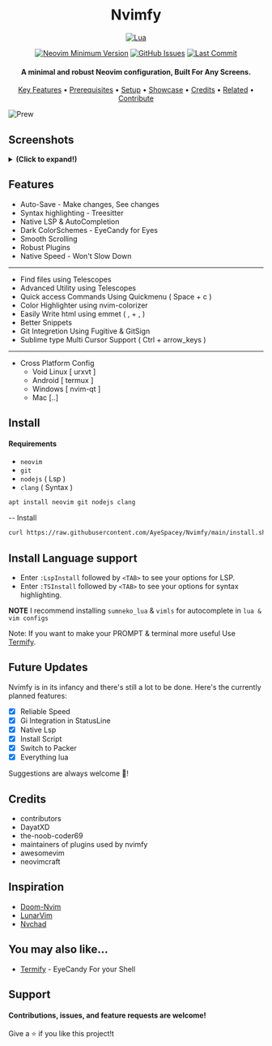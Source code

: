 <h1 align="center">Nvimfy</h1>

<div align="center">

[![Lua](https://img.shields.io/badge/Made%20with%20Lua-blueviolet.svg?style=for-the-badge&logo=lua)](https://lua.org)

</div>
 
<div align="center">

[![Neovim Minimum Version](https://img.shields.io/badge/Neovim-0.5+-blueviolet.svg?style=flat-square&logo=Neovim&logoColor=white)](https://github.com/neovim/neovim)
[![GitHub Issues](https://img.shields.io/github/issues/AyeSpacey/Nvimfy.svg?style=flat-square&label=Issues&color=fc0330)](https://github.com/AyeSpacey/Nvimfy/issues)
[![Last Commit](https://img.shields.io/github/last-commit/AyeSpacey/Nvimfy.svg?style=flat-square&label=Last%20Commit&color=fc0330)](https://github.com/AyeSpacey/Nvimfy/pulse)

</div>

<h4 align="center">A minimal and robust Neovim configuration, Built For Any Screens.</h4>

<p align="center">
  <a href="#key-features">Key Features</a> •
  <a href="#prerequisites">Prerequisites</a> •
  <a href="#how-to-setup">Setup</a> •
  <a href="#showcase">Showcase</a> •
  <a href="#credits">Credits</a> •
  <a href="#related">Related</a> •
  <a href="#support">Contribute</a>
</p>

![Prew](https://raw.githubusercontent.com/AyeSpacey/repo-conf/main/nvimfy/head.png)

## Screenshots

<details><summary> <b>(Click to expand!)</b></summary>
-- Taken On Termux

![Prew](https://raw.githubusercontent.com/AyeSpacey/repo-conf/main/nvimfy/startify.jpg)
![Prew](https://raw.githubusercontent.com/AyeSpacey/repo-conf/main/nvimfy/buffer.jpg)
![Prew](https://raw.githubusercontent.com/AyeSpacey/repo-conf/main/nvimfy/status.jpg)
![Prew](https://raw.githubusercontent.com/AyeSpacey/repo-conf/main/nvimfy/tele.jpg)
![Prew](https://raw.githubusercontent.com/AyeSpacey/repo-conf/main/nvimfy/gits.jpg)
![Prew](https://raw.githubusercontent.com/AyeSpacey/repo-conf/main/nvimfy/menu.jpg)
![Prew](https://raw.githubusercontent.com/AyeSpacey/repo-conf/main/nvimfy/color.jpg)
![Prew](https://raw.githubusercontent.com/AyeSpacey/repo-conf/main/nvimfy/treesit.jpg)
![Prew](https://raw.githubusercontent.com/AyeSpacey/repo-conf/main/nvimfy/bash.jpg)
![Prew](https://raw.githubusercontent.com/AyeSpacey/repo-conf/main/nvimfy/html.jpg)
![Prew](https://raw.githubusercontent.com/AyeSpacey/repo-conf/main/nvimfy/js.jpg)
![Prew](https://raw.githubusercontent.com/AyeSpacey/repo-conf/main/nvimfy/err.jpg)
![Prew](https://raw.githubusercontent.com/AyeSpacey/repo-conf/main/nvimfy/ocean.jpg)
![Prew](https://raw.githubusercontent.com/AyeSpacey/repo-conf/main/nvimfy/dogrun.jpg)
![Prew](https://raw.githubusercontent.com/AyeSpacey/repo-conf/main/nvimfy/deus.jpg)

</details>

## Features
* Auto-Save - Make changes, See changes
* Syntax highlighting - Treesitter
* Native LSP & AutoCompletion
* Dark ColorSchemes - EyeCandy for Eyes
* Smooth Scrolling
* Robust Plugins
* Native Speed - Won't Slow Down
----
 * Find files using Telescopes
 * Advanced Utility using Telescopes
 * Quick access Commands Using Quickmenu         ( Space + c )
 * Color Highlighter using nvim-colorizer
 * Easily Write html using emmet                 ( , + , )
 * Better Snippets
 * Git Integretion Using Fugitive & GitSign
 * Sublime type Multi Cursor Support             ( Ctrl + arrow_keys )
----
* Cross Platform Config
  - Void Linux [ urxvt ]
  - Android  [ termux ]
  - Windows [ nvim-qt ]
  - Mac [..]

## Install
#### Requirements
* `neovim`
* `git`
* `nodejs`     ( Lsp )
* `clang`   ( Syntax )
```bash
apt install neovim git nodejs clang
``` 
-- Install
```bash
curl https://raw.githubusercontent.com/AyeSpacey/Nvimfy/main/install.sh | bash
```

## Install Language support
- Enter `:LspInstall` followed by `<TAB>` to see your options for LSP.
- Enter `:TSInstall` followed by `<TAB>` to see your options for syntax highlighting.

**NOTE** I recommend installing `sumneko_lua` & `vimls` for autocomplete in `lua & vim configs`

Note: If you want to make your PROMPT & terminal more useful Use [Termify](https://github.com/AyeSpacey/Termify-Termux). 

## Future Updates
Nvimfy is in its infancy and there's still a lot to be done. Here's the currently planned features:

- [x] Reliable Speed
- [x] Gi Integration in StatusLine
- [x] Native Lsp
- [X] Install Script
- [x] Switch to Packer
- [x] Everything lua

Suggestions are always welcome :slightly_smiling_face:!

## Credits

- contributors
 - DayatXD
 - the-noob-coder69
- maintainers of plugins used by nvimfy
- awesomevim
- neovimcraft

## Inspiration

- [Doom-Nvim](https://github.com/NTBBloodbath/doom-nvim)
- [LunarVim](https://github.com/LunarVim/LunarVim)
- [Nvchad](https://github.com/NvChad/NvChad)

## You may also like...

- [Termify](https://github.com/AyeSpacey/Termify)  - EyeCandy For your Shell

## Support
#### Contributions, issues, and feature requests are welcome!
Give a ⭐️ if you like this project!t
